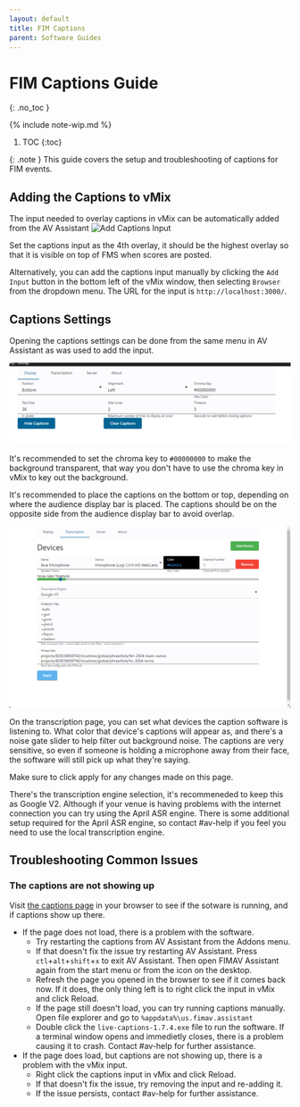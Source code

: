 ```yaml
---
layout: default
title: FIM Captions
parent: Software Guides
---
```


# FIM Captions Guide
{: .no_toc }

{% include note-wip.md %}

1. TOC
{:toc}

{: .note }
This guide covers the setup and troubleshooting of captions for FIM events.

## Adding the Captions to vMix
The input needed to overlay captions in vMix can be automatically added from the AV Assistant
![Add Captions Input](assets/add-captions-input.png)

Set the captions input as the 4th overlay, it should be the highest overlay so that it is visible on top of FMS when scores are posted.

Alternatively, you can add the captions input manually by clicking the `Add Input` button in the bottom left of the vMix window, then selecting `Browser` from the dropdown menu. The URL for the input is `http://localhost:3000/`.

## Captions Settings

Opening the captions settings can be done from the same menu in AV Assistant as was used to add the input.

![Captions Display Settings](assets/display-settings.png)

It's recommended to set the chroma key to `#00000000` to make the background transparent, that way you don't have to use the chroma key in vMix to key out the background.

It's recommended to place the captions on the bottom or top, depending on where the audience display bar is placed. The captions should be on the opposite side from the audience display bar to avoid overlap.

![Transcription Settings](assets/transcription-settings.png)

On the transcription page, you can set what devices the caption software is listening to. What color that device's captions will appear as, and there's a noise gate slider to help filter out background noise. The captions are very sensitive, so even if someone is holding a microphone away from their face, the software will still pick up what they're saying.

Make sure to click apply for any changes made on this page.

There's the transcription engine selection, it's recommeneded to keep this as Google V2. Although if your venue is having problems with the internet connection you can try using the April ASR engine. There is some additional setup required for the April ASR engine, so contact #av-help if you feel you need to use the local transcription engine.

## Troubleshooting Common Issues

### The captions are not showing up
Visit [the captions page](http://localhost:3000/) in your browser to see if the sotware is running, and if captions show up there.
- If the page does not load, there is a problem with the software.
    - Try restarting the captions from AV Assistant from the Addons menu.
    - If that doesn't fix the issue try restarting AV Assistant. Press `ctl`+`alt`+`shift`+`x` to exit AV Assistant. Then open FIMAV Assistant again from the start menu or from the icon on the desktop.
    - Refresh the page you opened in the browser to see if it comes back now. If it does, the only thing left is to right click the input in vMix and click Reload.
    - If the page still doesn't load, you can try running captions manually. Open file explorer and go to `%appdata%\us.fimav.assistant`
    - Double click the `live-captions-1.7.4.exe` file to run the software. If a terminal window opens and immedietly closes, there is a problem causing it to crash. Contact #av-help for further assistance.
- If the page does load, but captions are not showing up, there is a problem with the vMix input.
    - Right click the captions input in vMix and click Reload.
    - If that doesn't fix the issue, try removing the input and re-adding it.
    - If the issue persists, contact #av-help for further assistance.

